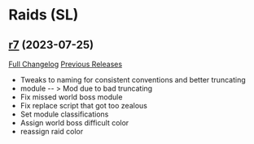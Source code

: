 # <DBM Mod> Raids (SL)

## [r7](https://github.com/DeadlyBossMods/DBM-Shadowlands/tree/r7) (2023-07-25)
[Full Changelog](https://github.com/DeadlyBossMods/DBM-Shadowlands/compare/r6...r7) [Previous Releases](https://github.com/DeadlyBossMods/DBM-Shadowlands/releases)

- Tweaks to naming for consistent conventions and better truncating  
- module -- > Mod due to bad truncating  
- Fix missed world boss module  
- Fix replace script that got too zealous  
- Set module classifications  
- Assign world boss difficult color  
- reassign raid color  
